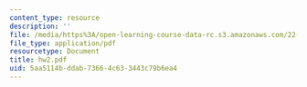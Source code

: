 ```yaml
---
content_type: resource
description: ''
file: /media/https%3A/open-learning-course-data-rc.s3.amazonaws.com/22-103-microscopic-theory-of-transport-fall-2003/5aa5114bddab73664c633443c79b6ea4_hw2.pdf
file_type: application/pdf
resourcetype: Document
title: hw2.pdf
uid: 5aa5114b-ddab-7366-4c63-3443c79b6ea4
---
```


